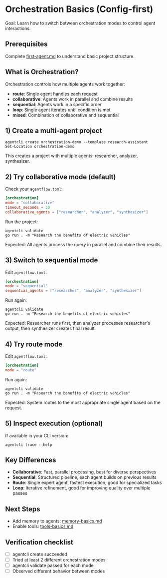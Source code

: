 # Orchestration Basics (Config-first)

Goal: Learn how to switch between orchestration modes to control agent interactions.

## Prerequisites
Complete [first-agent.md](first-agent.md) to understand basic project structure.

## What is Orchestration?
Orchestration controls how multiple agents work together:
- **route**: Single agent handles each request
- **collaborative**: Agents work in parallel and combine results  
- **sequential**: Agents work in a specific order
- **loop**: Single agent iterates until condition is met
- **mixed**: Combination of collaborative and sequential

## 1) Create a multi-agent project
```pwsh
agentcli create orchestration-demo --template research-assistant
Set-Location orchestration-demo
```

This creates a project with multiple agents: researcher, analyzer, synthesizer.

## 2) Try collaborative mode (default)
Check your `agentflow.toml`:
```toml
[orchestration]
mode = "collaborative"
timeout_seconds = 30
collaborative_agents = ["researcher", "analyzer", "synthesizer"]
```

Run the project:
```pwsh
agentcli validate
go run . -m "Research the benefits of electric vehicles"
```

Expected: All agents process the query in parallel and combine their results.

## 3) Switch to sequential mode
Edit `agentflow.toml`:
```toml
[orchestration]
mode = "sequential"
sequential_agents = ["researcher", "analyzer", "synthesizer"]
```

Run again:
```pwsh
agentcli validate
go run . -m "Research the benefits of electric vehicles"
```

Expected: Researcher runs first, then analyzer processes researcher's output, then synthesizer creates final result.

## 4) Try route mode
Edit `agentflow.toml`:
```toml
[orchestration]
mode = "route"
```

Run again:
```pwsh
agentcli validate
go run . -m "Research the benefits of electric vehicles"
```

Expected: System routes to the most appropriate single agent based on the request.

## 5) Inspect execution (optional)
If available in your CLI version:
```pwsh
agentcli trace --help
```

## Key Differences
- **Collaborative**: Fast, parallel processing, best for diverse perspectives
- **Sequential**: Structured pipeline, each agent builds on previous results
- **Route**: Single expert agent, fastest execution, good for specialized tasks
- **Loop**: Iterative refinement, good for improving quality over multiple passes

## Next Steps
- Add memory to agents: [memory-basics.md](memory-basics.md)
- Enable tools: [tools-basics.md](tools-basics.md)

## Verification checklist
- [ ] agentcli create succeeded
- [ ] Tried at least 2 different orchestration modes
- [ ] agentcli validate passed for each mode
- [ ] Observed different behavior between modes
